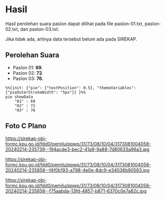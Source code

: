# Hasil

Hasil perolehan suara paslon dapat dilihat pada file paslon-01.txt, paslon-02.txt, dan paslon-03.txt.

Jika tidak ada, artinya data tersebut belum ada pada SIREKAP.

## Perolehan Suara

 * Paslon 01: **69**.
 * Paslon 02: **72**.
 * Paslon 03: **76**.

```mermaid
%%{init: {"pie": {"textPosition": 0.5}, "themeVariables": {"pieOuterStrokeWidth": "5px"}} }%%
pie showData
    "01" : 69
    "02" : 72
    "03" : 76
```
## Foto C Plano

https://sirekap-obj-formc.kpu.go.id/fdd0/pemilu/ppwp/31/73/08/10/04/3173081004058-20240214-235739--194acde3-bec2-41a9-9a88-7d80633a96a3.jpg

https://sirekap-obj-formc.kpu.go.id/fdd0/pemilu/ppwp/31/73/08/10/04/3173081004058-20240214-235858--f4f0b193-a798-4e0e-8dc9-e34036b90593.jpg

https://sirekap-obj-formc.kpu.go.id/fdd0/pemilu/ppwp/31/73/08/10/04/3173081004058-20240214-235858--f75aabda-13fd-4857-b871-6370c0e7a82c.jpg

